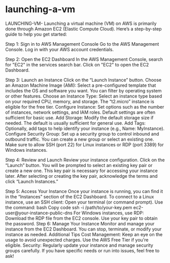 # launching-a-vm
 LAUNCHING-VM-
Launching a virtual machine (VM) on AWS is primarily done through Amazon EC2 (Elastic Compute Cloud). Here’s a step-by-step guide to help you get started:

Step 1: Sign in to AWS Management Console
Go to the AWS Management Console.
Log in with your AWS account credentials.


Step 2: Open the EC2 Dashboard
In the AWS Management Console, search for "EC2" in the services search bar.
Click on "EC2" to open the EC2 Dashboard.

Step 3: Launch an Instance
Click on the “Launch Instance” button.
Choose an Amazon Machine Image (AMI): Select a pre-configured template that includes the OS and software you want. You can filter by operating system or other features.
Choose an Instance Type: Select an instance type based on your required CPU, memory, and storage. The “t2.micro” instance is eligible for the free tier.
Configure Instance: Set options such as the number of instances, network settings, and IAM roles. Default settings are often sufficient for basic use.
Add Storage: Modify the default storage size if needed. The default is usually sufficient for general use.
Add Tags: Optionally, add tags to help identify your instance (e.g., Name: MyInstance).
Configure Security Group: Set up a security group to control inbound and outbound traffic. You can create a new group or select an existing one. Make sure to allow SSH (port 22) for Linux instances or RDP (port 3389) for Windows instances.


Step 4: Review and Launch
Review your instance configuration.
Click on the “Launch” button.
You will be prompted to select an existing key pair or create a new one. This key pair is necessary for accessing your instance later.
After selecting or creating the key pair, acknowledge the terms and click “Launch Instances.”


Step 5: Access Your Instance
Once your instance is running, you can find it in the “Instances” section of the EC2 Dashboard.
To connect to a Linux instance, use an SSH client:
Open your terminal (or command prompt).
Use the command:
bash
Copy code
ssh -i /path/to/your-key.pem ec2-user@your-instance-public-dns
For Windows instances, use RDP:
Download the RDP file from the EC2 console.
Use your key pair to obtain the password.
Step 6: Manage Your Instance
Monitor and manage your instance from the EC2 Dashboard.
You can stop, terminate, or modify your instance as needed.
Additional Tips
Cost Management: Keep an eye on the usage to avoid unexpected charges. Use the AWS Free Tier if you're eligible.
Security: Regularly update your instance and manage security groups carefully.
If you have specific needs or run into issues, feel free to ask!
